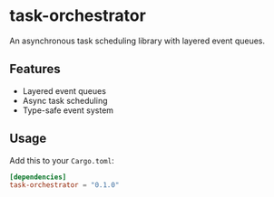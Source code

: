 # task-orchestrator

An asynchronous task scheduling library with layered event queues.

## Features

- Layered event queues
- Async task scheduling
- Type-safe event system

## Usage

Add this to your `Cargo.toml`:

```toml
[dependencies]
task-orchestrator = "0.1.0"
````
